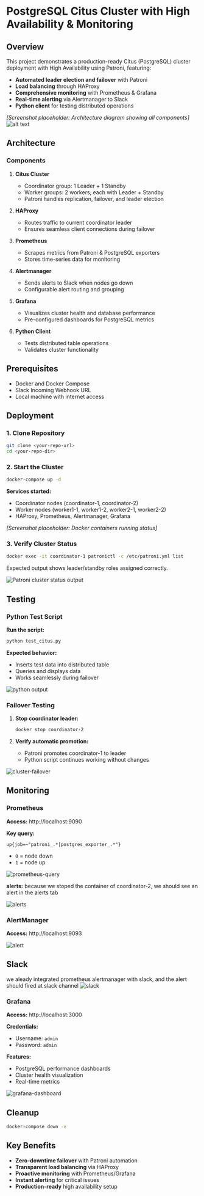 # PostgreSQL Citus Cluster with High Availability & Monitoring

## Overview

This project demonstrates a production-ready Citus (PostgreSQL) cluster deployment with High Availability using Patroni, featuring:

- **Automated leader election and failover** with Patroni
- **Load balancing** through HAProxy
- **Comprehensive monitoring** with Prometheus & Grafana
- **Real-time alerting** via Alertmanager to Slack
- **Python client** for testing distributed operations

*[Screenshot placeholder: Architecture diagram showing all components]*![alt text](image.png)

## Architecture

### Components

1. **Citus Cluster**
   - Coordinator group: 1 Leader + 1 Standby
   - Worker groups: 2 workers, each with Leader + Standby
   - Patroni handles replication, failover, and leader election

2. **HAProxy**
   - Routes traffic to current coordinator leader
   - Ensures seamless client connections during failover

3. **Prometheus**
   - Scrapes metrics from Patroni & PostgreSQL exporters
   - Stores time-series data for monitoring

4. **Alertmanager**
   - Sends alerts to Slack when nodes go down
   - Configurable alert routing and grouping

5. **Grafana**
   - Visualizes cluster health and database performance
   - Pre-configured dashboards for PostgreSQL metrics

6. **Python Client**
   - Tests distributed table operations
   - Validates cluster functionality

## Prerequisites

- Docker and Docker Compose
- Slack Incoming Webhook URL
- Local machine with internet access

## Deployment

### 1. Clone Repository

```bash
git clone <your-repo-url>
cd <your-repo-dir>
```

### 2. Start the Cluster

```bash
docker-compose up -d
```

**Services started:**
- Coordinator nodes (coordinator-1, coordinator-2)
- Worker nodes (worker1-1, worker1-2, worker2-1, worker2-2)
- HAProxy, Prometheus, Alertmanager, Grafana

*[Screenshot placeholder: Docker containers running status]*

### 3. Verify Cluster Status

```bash
docker exec -it coordinator-1 patronictl -c /etc/patroni.yml list
```

Expected output shows leader/standby roles assigned correctly.

![Patroni cluster status output](./screenshots/cluster.png)

## Testing

### Python Test Script

**Run the script:**
```bash
python test_citus.py
```

**Expected behavior:**
- Inserts test data into distributed table
- Queries and displays data
- Works seamlessly during failover

![python output](./screenshots/python.png)

### Failover Testing

1. **Stop coordinator leader:**
   ```bash
   docker stop coordinator-2
   ```

2. **Verify automatic promotion:**
   - Patroni promotes coordinator-1 to leader
   - Python script continues working without changes

![cluster-failover](./screenshots/failover.png)


## Monitoring

### Prometheus

**Access:** http://localhost:9090

**Key query:**
```promql
up{job=~"patroni_.*|postgres_exporter_.*"}
```
- `0` = node down
- `1` = node up

![prometheus-query](/screenshots/prometheus-query.png)

**alerts:**
because we stoped the container of coordinator-2, we should see an alert in the alerts tab

![alerts](./screenshots/alerts.png)

### AlertManager

**Access:** http://localhost:9093

![alert](./screenshots/alerts.png)


## Slack
we aleady integrated prometheus alertmanager with slack, and the alert should fired at slack channel
![slack](./screenshots/slack.png)

### Grafana

**Access:** http://localhost:3000

**Credentials:**
- Username: `admin`
- Password: `admin`

**Features:**
- PostgreSQL performance dashboards
- Cluster health visualization
- Real-time metrics

![grafana-dashboard](./screenshots/grafana.png)

## Cleanup

```bash
docker-compose down -v
```

## Key Benefits

- **Zero-downtime failover** with Patroni automation
- **Transparent load balancing** via HAProxy
- **Proactive monitoring** with Prometheus/Grafana
- **Instant alerting** for critical issues
- **Production-ready** high availability setup